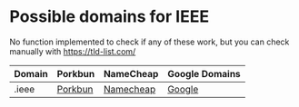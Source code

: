 # Possible domains for IEEE

No function implemented to check if any of these work, but you can check manually with https://tld-list.com/

| Domain | Porkbun | NameCheap | Google Domains |
|---|---|---|---|
| .ieee | [Porkbun](https://porkbun.com/checkout/search?prb=e814663da1&tlds=&idnLanguage=&search=search&q=.ieee) | [Namecheap](https://www.namecheap.com/domains/registration/results/?domain=.ieee) | [Google](https://domains.google.com/registrar/search?searchTerm=.ieee) |
